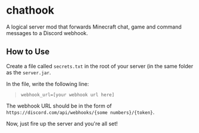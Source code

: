 # chathook

A logical server mod that forwards Minecraft chat, game and command messages to a Discord webhook.

## How to Use

Create a file called `secrets.txt` in the root of your server (in the same folder as the `server.jar`. 

In the file, write the following line:

> `webhook_url=[your webhook url here]`

The webhook URL should be in the form of `https://discord.com/api/webhooks/{some numbers}/{token}`.

Now, just fire up the server and you're all set!


